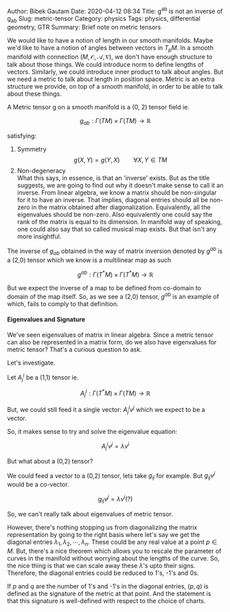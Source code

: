 Author: Bibek Gautam
Date: 2020-04-12 08:34
Title: g<sup>ab</sup> is not an inverse of g<sub>ab</sub>
Slug: metric-tensor
Category: physics
Tags: physics, differential geometry, GTR
Summary: Brief note on metric tensors

We would like to have a notion of length in our smooth manifolds. Maybe we'd
like to have a notion of angles between vectors in $T_pM$. In a smooth manifold
with connection $(M, \mathcal O, \mathcal A, \mathrm \nabla)$, we don't have enough structure to talk about those things.
We could introduce norm to define lengths of vectors. Similarly, we could introduce
inner product to talk about angles. But we need a metric to talk about length
in position space. Metric is an extra structure we provide, on top of a smooth
manifold, in order to be able to talk about these things.

A Metric tensor g on a smooth manifold is a (0, 2) tensor field ie.

$${g_{ab}}:{\Gamma (TM) \times \Gamma (TM)}\rightarrow{\mathbb R}$$

satisfying:

1. Symmetry
$$g(X, Y) = g(Y, X) \qquad \forall X, Y \in TM$$
2. Non-degeneracy  
What this says, in essence, is that an 'inverse' exists. But as the title
suggests, we are going to find out why it doesn't make sense to call it an inverse.
From linear algebra, we know a matrix should be non-singular for it to have an
inverse. That implies, diagonal entries should all be non-zero in the matrix
obtained after diagonalization. Equivalently, all the eigenvalues should be
non-zero.  Also equivalently one could say the rank of the matrix is equal to
its dimension.
In manifold way of speaking, one could also say that so called musical map
exists. But that isn't any more insightful.


The inverse of $g_{ab}$ obtained in the way of matrix inversion denoted by
$g^{ab}$ is a (2,0) tensor which we know is a multilinear map as such

$${g^{ab}}:{\Gamma (T^*M) \times \Gamma (T^*M)}\rightarrow{\mathbb R}$$

But we expect the inverse of a map to be defined from co-domain to domain of the
map itself. So, as we see a (2,0) tensor, $g^{ab}$ is an example of which, fails to
comply to that definition.

#### Eigenvalues and Signature
We've seen eigenvalues of matrix in linear algebra. Since a metric tensor can
also be represented in a matrix form, do we also have eigenvalues for metric
tensor? That's a curious question to ask.

Let's investigate.

Let $A^i_j$ be a (1,1) tensor ie.

$${A^i_j}:{\Gamma (T^*M) \times \Gamma (TM)}\rightarrow{\mathbb R}$$

But, we could still feed it a single vector: $A^i_j v^j$ which we expect to be a
vector.

So, it makes sense to try and solve the eigenvalue equation:

$$ A^i_j v^j  = \lambda v^i $$

But what about a (0,2) tensor?

We could feed a vector to a (0,2) tensor, lets take $g_{ij}$ for example. But
$g_{ij} v^j$ would be a co-vector.

$$ g_{ij} v^j  = \lambda v^i (?) $$

So, we can't really talk about eigenvalues of metric tensor.

However, there's nothing stopping us from diagonalizing the matrix
representation by going to the right basis where let's say we get the diagonal
entries $\lambda_1, \lambda_2, \cdots, \lambda_n$. These could be any real
value at a point $p \in M$. But, there's a nice theorem which allows you to
rescale the parameter of curves in the manifold without worrying about the
lengths of the curve. So, the nice thing is that we can scale away these
$\lambda$'s upto their signs. Therefore, the diagonal entries could be reduced
to 1's, -1's and 0s.

If $p$ and $q$ are the number of 1's and -1's in the diagonal entries, $(p,q)$ is
defined as the signature of the metric at that point. And the statement is that
this signature is well-defined with respect to the choice of charts.
